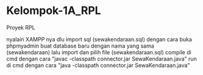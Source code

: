# Kelompok-1A_RPL
Proyek RPL

nyalain XAMPP nya dlu import sql  (sewakendaraan.sql) dengan cara buka phpmyadmin buat database baru dengan nama yang sama (sewakendaraan) lalu import dan pilih file (sewakendaraan.sql)
compile di cmd dengan cara  "javac -classpath connector.jar SewaKendaraan.java"
run di cmd dengan cara "java -classpath connector.jar SewaKendaraan.java"
